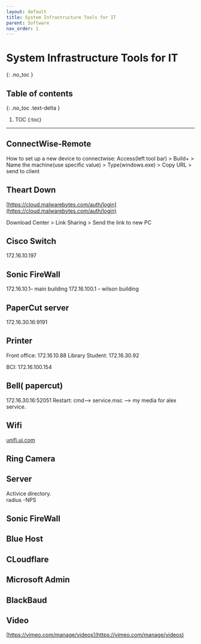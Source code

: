 ```yaml
---
layout: default
title: System Infrastructure Tools for IT
parent: Software
nav_order: 1
---
```


# System Infrastructure Tools for IT
{: .no_toc }

## Table of contents
{: .no_toc .text-delta }

1. TOC
{:toc}

---

## ConnectWise-Remote

How to set up a new device to connectwise:
Access(left tool bar) > Build+ > Name the machine(use specific value) > Type(windows.exe) > Copy URL > send to client 

## Theart Down 
[https://cloud.malwarebytes.com/auth/login](https://cloud.malwarebytes.com/auth/login)

Download Center > Link Sharing > Send the link to new PC

## Cisco Switch 
172.16.10.197

## Sonic FireWall 
172.16.10.1– main building 
172.16.100.1 – wilson building

## PaperCut server 
172.16.30.16:9191

## Printer 
Front office: 172.16.10.88
Library Student: 172.16.30.92

BCI: 172.16.100.154

## Bell( papercut)
172.16.30.16:52051
Restart: cmd--> service.msc --> my media for alex service. 

## Wifi 
[unifi.ui.com](unifi.ui.com)

## Ring Camera 

## Server 
Activice directory.  
radius -NPS


## Sonic FireWall 


## Blue Host 


## CLoudflare 


## Microsoft Admin  

## BlackBaud 



## Video 

[https://vimeo.com/manage/videos](https://vimeo.com/manage/videos)











